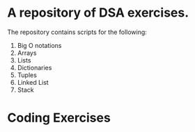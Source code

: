 # A repository of DSA exercises.
The repository contains scripts for the following:
1. Big O notations
2. Arrays
3. Lists
4. Dictionaries
5. Tuples
6. Linked List
7. Stack

# Coding Exercises
